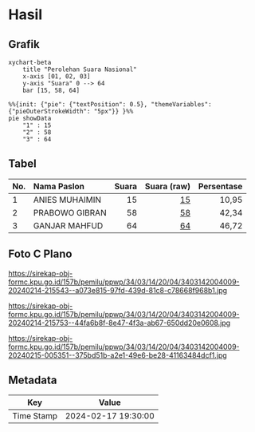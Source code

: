 # Hasil

## Grafik

```mermaid
xychart-beta
    title "Perolehan Suara Nasional"
    x-axis [01, 02, 03]
    y-axis "Suara" 0 --> 64
    bar [15, 58, 64]
```

```mermaid
%%{init: {"pie": {"textPosition": 0.5}, "themeVariables": {"pieOuterStrokeWidth": "5px"}} }%%
pie showData
    "1" : 15
    "2" : 58
    "3" : 64
```

## Tabel

| No. | Nama Paslon    | Suara | Suara (raw) | Persentase |
|:--- |:-------------- | -----:| -----------:| ----------:|
| 1   | ANIES MUHAIMIN | 15    | [15][p-1]   | 10,95      |
| 2   | PRABOWO GIBRAN | 58    | [58][p-2]   | 42,34      |
| 3   | GANJAR MAHFUD  | 64    | [64][p-3]   | 46,72      |


[p-1]: https://github.com/gigit-pemilu/pemilu-2024/blob/main/pilpres/hitung-suara/sub/34-di-yogyakarta/sub/03-gunungkidul/sub/14-gedangsari/sub/2004-sampang/sub/009-tps/sub/paslon-1.txt
[p-2]: https://github.com/gigit-pemilu/pemilu-2024/blob/main/pilpres/hitung-suara/sub/34-di-yogyakarta/sub/03-gunungkidul/sub/14-gedangsari/sub/2004-sampang/sub/009-tps/sub/paslon-2.txt
[p-3]: https://github.com/gigit-pemilu/pemilu-2024/blob/main/pilpres/hitung-suara/sub/34-di-yogyakarta/sub/03-gunungkidul/sub/14-gedangsari/sub/2004-sampang/sub/009-tps/sub/paslon-3.txt

## Foto C Plano

https://sirekap-obj-formc.kpu.go.id/157b/pemilu/ppwp/34/03/14/20/04/3403142004009-20240214-215543--a073e815-97fd-439d-81c8-c78668f968b1.jpg

https://sirekap-obj-formc.kpu.go.id/157b/pemilu/ppwp/34/03/14/20/04/3403142004009-20240214-215753--44fa6b8f-8e47-4f3a-ab67-650dd20e0608.jpg

https://sirekap-obj-formc.kpu.go.id/157b/pemilu/ppwp/34/03/14/20/04/3403142004009-20240215-005351--375bd51b-a2e1-49e6-be28-41163484dcf1.jpg


## Metadata

| Key        | Value               |
| ---------- | ------------------- |
| Time Stamp | 2024-02-17 19:30:00 |




